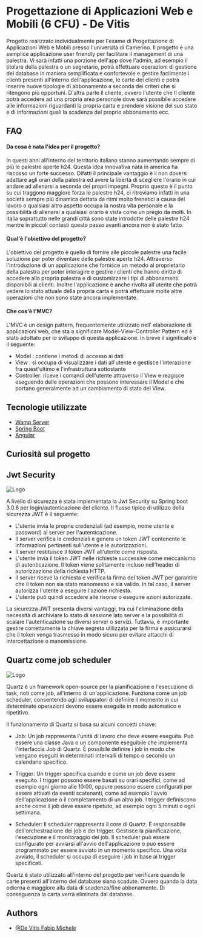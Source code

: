 
# Progettazione di Applicazioni Web e Mobili (6 CFU) - De Vitis
Progetto realizzato individualmente per l'esame di Progettazione di Applicazioni Web e Mobili presso l'università di Camerino. 
Il progetto è una semplice applicazione user friendly per facilitare il management di una palestra.
Vi sarà infatti una porzione dell'app dove l'admin, ad esempio il titolare della palestra o un segretario, potrà effettuare operazioni di gestione del database in maniera semplificata e confortevole e gestire facilmente i clienti presenti all'interno dell'applicazione, le carte dei clienti e potrà inserire nuove tipologie di abbonamento a seconda dei criteri che si ritengono più opportuni.
D'altra parte il cliente, ovvero l'utente che 
Il cliente potrà accedere ad una propria area personale dove sarà possibile accedere alle informazioni riguardanti la propria carta e prendere visione del suo stato e di informazioni quali la scadenza del proprio abbonamento ecc.



## FAQ

#### Da cosa è nata l'idea per il progetto?

In questi anni all'interno del territorio italiano stanno aumentando sempre di più le palestre aperte h24. Questa idea innovativa nata in america ha riscosso un forte successo. Difatti il principale vantaggio è il non doversi adattare agli orari della palestra ed avere la libertà di scegliere l'orario in cui andare ad allenarsi a seconda dei propri impegni. Proprio questo è il punto su cui traggono maggiore forza le palestre h24, ci ritroviamo infatti in una società sempre più dinamica dettata da ritmi molto frenetici a causa del lavoro o qualsiasi altro aspetto occupa la nostra vita personale e la possibilità di allenarsi a qualsiasi orario è vista come un pregio da molti. In italia soprattutto nelle grandi città sono state introdotte delle palestre h24 mentre in piccoli contesti questo passo avanti ancora non è stato fatto.

#### Qual'è l'obiettivo del progetto?

L'obiettivo del progetto è quello di fornire alle piccole palestre una facile soluzione per poter diventare delle palestre aperte h24.
Attraverso l'introduzione di un applicazione che fornisce un metodo al proprietario della palestra per poter interagire e gestire i clienti che hanno diritto di accedere alla propria palestra e di customizzare i tipi di abbonamenti disponibili ai clienti. Inoltre l'applicazione è anche rivolta all'utente che potrà vedere lo stato attuale della propria carta e potrà effettuare molte altre operazioni che non sono state ancora implementate.

#### Che cos'è l'MVC?

L'MVC è un design pattern, frequentemente utilizzato nell' elaborazione di applicazioni web, che sta a significare Model-View-Controller Pattern ed è stato adottato per lo sviluppo di questa applicazione. 
In breve il significato è il seguente:
- Model : contiene i metodi di accesso ai dati
- View : si occupa di visualizzare i dati all'utente e gestisce l'interazione fra quest'ultimo e l'infrastruttura sottostante
- Controller: riceve i comandi dell'utente attraverso il View e reagisce eseguendo delle operazioni che possono interessare il Model e che portano generalmente ad un cambiamento di stato del View.

## Tecnologie utilizzate

 - [Wamp Server](https://www.wampserver.com/en/)
 - [Spring Boot](https://spring.io/projects/spring-boot)
 - [Angular](https://angular.io/)


## Curiosità sul progetto
## Jwt Security

![Logo](https://cdn.fs.teachablecdn.com/S5mcwqSCTqqyZYsvzSJn)

A livello di sicurezza è stata implementata la Jwt Security su Spring boot 3.0.6 per login/autenticazione del cliente.
Il flusso tipico di utilizzo della sicurezza JWT è il seguente:

- L'utente invia le proprie credenziali (ad esempio, nome utente e password) al server per l'autenticazione.
- Il server verifica le credenziali e genera un token JWT contenente le informazioni pertinenti sull'utente e le autorizzazioni.
- Il server restituisce il token JWT all'utente come risposta.
- L'utente invia il token JWT nelle richieste successive come meccanismo di autenticazione. Il token viene solitamente incluso nell'header di autorizzazione della richiesta HTTP.
- Il server riceve la richiesta e verifica la firma del token JWT per garantire che il token non sia stato manomesso e sia valido. In tal caso, il server autorizza l'utente a eseguire l'azione richiesta.
- L'utente può quindi accedere alle risorse o eseguire azioni autorizzate.


La sicurezza JWT presenta diversi vantaggi, tra cui l'eliminazione della necessità di archiviare lo stato di sessione lato server e la possibilità di scalare l'autenticazione su diversi server o servizi. Tuttavia, è importante gestire correttamente la chiave segreta utilizzata per la firma e assicurarsi che il token venga trasmesso in modo sicuro per evitare attacchi di intercettazione o manomissione.

## Quartz come job scheduler

![Logo](https://examples.javacodegeeks.com/wp-content/uploads/2019/05/quartz-architecture.jpg)

Quartz è un framework open-source per la pianificazione e l'esecuzione di task, noti come job, all'interno di un'applicazione. Funziona come un job scheduler, consentendo agli sviluppatori di definire il momento in cui determinate operazioni devono essere eseguite in modo automatico e ripetitivo.

Il funzionamento di Quartz si basa su alcuni concetti chiave:

- Job: Un job rappresenta l'unità di lavoro che deve essere eseguita. Può essere una classe Java o un componente eseguibile che implementa l'interfaccia Job di Quartz. È possibile definire i job in modo che vengano eseguiti in determinati intervalli di tempo o secondo un calendario specifico.

- Trigger: Un trigger specifica quando e come un job deve essere eseguito. I trigger possono essere basati su orari specifici, come ad esempio ogni giorno alle 10:00, oppure possono essere configurati per essere attivati da eventi scatenanti, come ad esempio l'avvio dell'applicazione o il completamento di un altro job. I trigger definiscono anche come il job deve essere ripetuto, ad esempio ogni 5 minuti o ogni settimana.

- Scheduler: Il scheduler rappresenta il core di Quartz. È responsabile dell'orchestrazione dei job e dei trigger. Gestisce la pianificazione, l'esecuzione e il monitoraggio dei job. Il scheduler può essere configurato per avviarsi all'avvio dell'applicazione o può essere programmato per essere avviato in un momento specifico. Una volta avviato, il scheduler si occupa di eseguire i job in base ai trigger specificati.

Quartz è stato utilizzato all'interno del progetto per verificare quando le carte presenti all'interno del database siano scadute. Ovvero quando la data odierna è maggiore alla data di scadenza/fine abbonamento. Di conseguenza la carta verrà eliminata dal database.
## Authors

- [@De Vitis Fabio Michele](https://github.com/FabioDevIsTyping)


